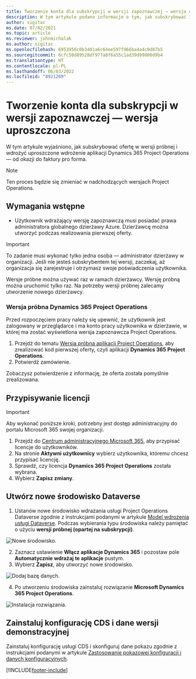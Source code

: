 ```yaml
---
title: Tworzenie konta dla subskrypcji w wersji zapoznawczej — wersja uproszczona
description: W tym artykule podano informacje o tym, jak subskrybować i wdrożyć uproszczone wdrożenie aplikacji Project Operations — od okazji do faktury pro forma.
author: sigitac
ms.date: 07/02/2021
ms.topic: article
ms.reviewer: johnmichalak
ms.author: sigitac
ms.openlocfilehash: 6953956c0b3401a6c64ee597f966ba4a4c0d07b5
ms.sourcegitcommit: 6cfc50d89528df977a8f6a55c1ad39d99800d9b4
ms.translationtype: HT
ms.contentlocale: pl-PL
ms.lasthandoff: 06/03/2022
ms.locfileid: "8921269"
---
```

# <a name="sign-up-for-a-preview-subscription---lite"></a>Tworzenie konta dla subskrypcji w wersji zapoznawczej — wersja uproszczona 

W tym artykule wyjaśniono, jak subskrybować ofertę w wersji próbnej i wdrożyć uproszczone wdrożenie aplikacji Dynamics 365 Project Operations — od okazji do faktury pro forma.

> [!NOTE]
> Ten proces będzie się zmieniać w nadchodzących wersjach Project Operations.

## <a name="prerequisites"></a>Wymagania wstępne
- Użytkownik wdrażający wersję zapoznawczą musi posiadać prawa administratora globalnego dzierżawy Azure. Dzierżawcę można utworzyć podczas realizowania pierwszej oferty.

> [!IMPORTANT]
> To zadanie musi wykonać tylko jedna osoba — administrator dzierżawy w organizacji. Jeśli nie jesteś subskrybentem tej wersji, zaczekaj, aż organizacja się zarejestruje i otrzymasz swoje poświadczenia użytkownika.
> 
> Wersje próbne można używać raz w ramach dzierżawcy. Wersję próbną można uruchomić tylko raz. Na potrzeby wersji próbnej zalecamy utworzenie nowego dzierżawcy.

### <a name="dynamics-365-project-operations-trial"></a>Wersja próbna Dynamics 365 Project Operations 

Przed rozpoczęciem pracy należy się upewnić, że użytkownik jest zalogowany w przeglądarce i ma konto pracy użytkownika w dzierżawie, w której ma zostać wyświetlona wersja zapoznawcza Project Operations.

1. Przejdź do tematu [Wersja próbna aplikacji Project Operations](https://aka.ms/try-po), aby zrealizować kod pierwszej oferty, czyli aplikacji **Dynamics 365 Project Operations**.
2. Potwierdź zamówienie.

  Zobaczysz potwierdzenie z informację, że oferta została pomyślnie zrealizowana.

## <a name="assign-licenses"></a>Przypisywanie licencji

> [!IMPORTANT]
> Aby wykonać poniższe kroki, potrzebny jest dostęp administracyjny do portalu Microsoft 365 swojej organizacji.


1. Przejdź do [Centrum administracyjnego Microsoft 365](https://portal.office.com/), aby przypisać licencje do użytkowników.
2. Na stronie **Aktywni użytkownicy** wybierz użytkownika, któremu chcesz przypisać licencję.
3. Sprawdź, czy licencja **Dynamics 365 Project Operations** została wybrana. 
4. Wybierz **Zapisz zmiany**.

## <a name="create-a-new-dataverse-environment"></a>Utwórz nowe środowisko Dataverse

1. Ustanów nowe środowisko wdrażania usługi Project Operations Dataverse zgodnie z instrukcjami podanymi w artykule [Model wdrożenia usługi Dataverse](lite-deployment.md). Podczas wybierania typu środowiska należy pamiętać o użyciu **wersji próbnej (opartej na subskrypcji)**.

  ![Nowe środowisko.](./media/19CreateEnvironment.png)

2. Zaznacz ustawienie **Włącz aplikacje Dynamics 365** i pozostaw pole **Automatycznie wdrażaj te aplikacje** pustym.  
3. Wybierz **Zapisz**, aby utworzyć nowe środowisko.

  ![Dodaj bazę danych.](./media/20CreateEnvironment1.png)

4. Po utworzeniu środowiska zainstaluj rozwiązanie **Microsoft Dynamics 365 Project Operations**. 

![Instalacja rozwiązania.](./media/21InstallSolution.png)

## <a name="install-a-cds-configuration-and-setup-demo-data"></a>Zainstaluj konfigurację CDS i dane wersji demonstracyjnej

Zainstaluj konfigurację usługi CDS i skonfiguruj dane pokazu zgodnie z instrukcjami podanymi w artykule [Zastosowanie pokazowej konfiguracji i danych konfiguracyjnych](lite-apply-demo-setup-config-data.md).


[!INCLUDE[footer-include](../includes/footer-banner.md)]
